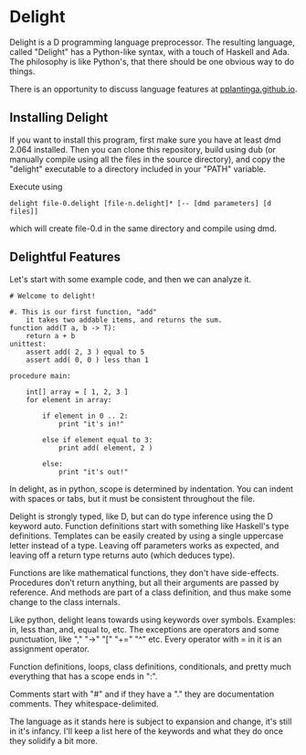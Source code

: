 Delight
=======

Delight is a D programming language preprocessor. The resulting language, called "Delight" has a Python-like syntax, with a touch of Haskell and Ada. The philosophy is like Python's, that there should be one obvious way to do things.

There is an opportunity to discuss language features at [pplantinga.github.io](http://pplantinga.github.io).

Installing Delight
------------------

If you want to install this program, first make sure you have at least dmd 2.064 installed. Then you can clone this repository, build using dub (or manually compile using all the files in the source directory), and copy the "delight" executable to a directory included in your "PATH" variable.

Execute using

	delight file-0.delight [file-n.delight]* [-- [dmd parameters] [d files]]

which will create file-0.d in the same directory and compile using dmd.

Delightful Features
-------------------

Let's start with some example code, and then we can analyze it.

	# Welcome to delight!

	#. This is our first function, "add"
		it takes two addable items, and returns the sum.
	function add(T a, b -> T):
		return a + b
	unittest:
		assert add( 2, 3 ) equal to 5
		assert add( 0, 0 ) less than 1

	procedure main:

		int[] array = [ 1, 2, 3 ]
		for element in array:

			if element in 0 .. 2:
				print "it's in!"

			else if element equal to 3:
				print add( element, 2 )

			else:
				print "it's out!"

In delight, as in python, scope is determined by indentation. You can indent with spaces or tabs, but it must be consistent throughout the file.

Delight is strongly typed, like D, but can do type inference using the D keyword auto. Function definitions start with something like Haskell's type definitions. Templates can be easily created by using a single uppercase letter instead of a type. Leaving off parameters works as expected, and leaving off a return type returns auto (which deduces type).

Functions are like mathematical functions, they don't have side-effects. Procedures don't return anything, but all their arguments are passed by reference. And methods are part of a class definition, and thus make some change to the class internals.

Like python, delight leans towards using keywords over symbols. Examples: in, less than, and, equal to, etc. The exceptions are operators and some punctuation, like "," "->" "[" "+=" "^" etc. Every operator with = in it is an assignment operator.

Function definitions, loops, class definitions, conditionals, and pretty much everything that has a scope ends in ":".

Comments start with "#" and if they have a "." they are documentation comments. They whitespace-delimited.

The language as it stands here is subject to expansion and change, it's still in it's infancy. I'll keep a list here of the keywords and what they do once they solidify a bit more.
